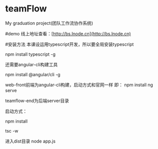 # teamFlow
My graduation project(团队工作流协作系统)

#demo
线上地址查看：[http://bs.lnode.cn](http://bs.lnode.cn)

#安装方法
本课设运用typescript开发，所以要全局安装typescript

npm install typescript -g

还需要angular-cli构建工具

npm install @angular/cli -g

web-front前端为angular-cli构建，启动方式和官网一样
即：
npm install
ng serve

teamflow-end为后端server目录

启动方式：

npm install

tsc -w

进入dist目录
node app.js



